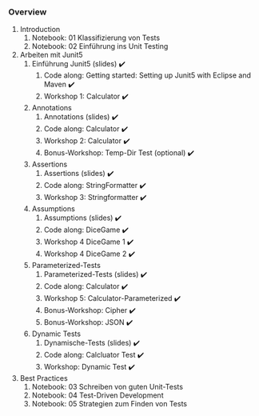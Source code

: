 ### Overview

1. Introduction
    1. Notebook: 01 Klassifizierung von Tests
    2. Notebook: 02 Einführung ins Unit Testing
2. Arbeiten mit Junit5    
    1. Einführung Junit5 (slides) ✔️
        1. Code along: Getting started: Setting up Junit5 with Eclipse and Maven ✔️
        2. Workshop 1: Calculator ✔️
    2. Annotations
        1. Annotations (slides) ✔️
        2. Code along: Calculator ✔️
        3. Workshop 2: Calculator ✔️
        4. Bonus-Workshop: Temp-Dir Test (optional) ✔️
    3. Assertions
        1. Assertions (slides) ✔️
        1. Code along: StringFormatter ✔️
        2. Workshop 3: Stringformatter ✔️
    4. Assumptions 
        1. Assumptions (slides) ✔️
        2. Code along: DiceGame ✔️
        3. Workshop 4 DiceGame 1 ✔️
        4. Workshop 4 DiceGame 2 ✔️
    5. Parameterized-Tests 
       1. Parameterized-Tests (slides) ✔️
        2. Code along: Calculator ✔️
        3. Workshop 5: Calculator-Parameterized ✔️
        4. Bonus-Workshop: Cipher ✔️
        5. Bonus-Workshop: JSON ✔️
    6. Dynamic Tests 
        1. Dynamische-Tests (slides) ✔️
        1. Code along: Calcluator Test ✔️
        2. Workshop: Dynamic Test ✔️
7. Best Practices
    1. Notebook: 03 Schreiben von guten Unit-Tests
    2. Notebook: 04 Test-Driven Development
    3. Notebook: 05 Strategien zum Finden von Tests